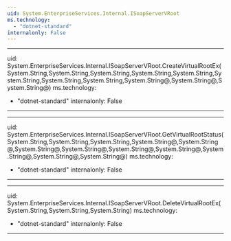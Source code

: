 ```yaml
---
uid: System.EnterpriseServices.Internal.ISoapServerVRoot
ms.technology: 
  - "dotnet-standard"
internalonly: False
---
```


---
uid: System.EnterpriseServices.Internal.ISoapServerVRoot.CreateVirtualRootEx(System.String,System.String,System.String,System.String,System.String,System.String,System.String,System.String,System.String@,System.String@,System.String@)
ms.technology: 
  - "dotnet-standard"
internalonly: False
---

---
uid: System.EnterpriseServices.Internal.ISoapServerVRoot.GetVirtualRootStatus(System.String,System.String,System.String,System.String@,System.String@,System.String@,System.String@,System.String@,System.String@,System.String@,System.String@,System.String@)
ms.technology: 
  - "dotnet-standard"
internalonly: False
---

---
uid: System.EnterpriseServices.Internal.ISoapServerVRoot.DeleteVirtualRootEx(System.String,System.String,System.String)
ms.technology: 
  - "dotnet-standard"
internalonly: False
---
